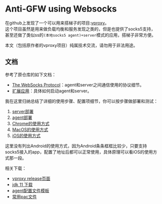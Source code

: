 # Anti-GFW using Websocks

在github上发现了一个可以用来搭梯子的项目:[vproxy](https://github.com/wkgcass/vproxy)。  
这个项目虽然是用来做负载均衡和服务发现之类的，但是也提供了socks5支持，甚至还做了类似ss的`(本地socks5 agent)+server`模式的应用，搭梯子非常方便。

本文（包括原作者的vproxy项目）纯属技术交流，请勿用于非法用途。

## 文档

参考了原仓库的如下文档：

* [The WebSocks Protocol](https://github.com/wkgcass/vproxy/blob/master/doc/websocks.md)：agent和server之间通信使用的协议细节。
* [扩展应用](https://github.com/wkgcass/vproxy/blob/master/doc_zh/extended-app.md)：具体如何启动agent和server。

我在这里归纳总结了详细的使用步骤、配置项细节，你可以按步骤做部署和测试：

1. [server部署](https://github.com/asdltqlawsl/anti-gfw-websocks-doc/blob/master/docs/server%E9%83%A8%E7%BD%B2.md)
2. [agent部署](https://github.com/asdltqlawsl/anti-gfw-websocks-doc/blob/master/docs/agent%E9%83%A8%E7%BD%B2.md)
3. [Chrome的使用方式](https://github.com/asdltqlawsl/anti-gfw-websocks-doc/blob/master/docs/Chrome%E7%9A%84%E4%BD%BF%E7%94%A8%E6%96%B9%E5%BC%8F.md)
4. [MacOS的使用方式](https://github.com/asdltqlawsl/anti-gfw-websocks-doc/blob/master/docs/MacOS%E7%9A%84%E4%BD%BF%E7%94%A8%E6%96%B9%E5%BC%8F.md)
5. [iOS的使用方式](https://github.com/asdltqlawsl/anti-gfw-websocks-doc/blob/master/docs/iOS%E7%9A%84%E4%BD%BF%E7%94%A8%E6%96%B9%E5%BC%8F.md)

这里没有列出Android的使用方式，因为Android条条框框比较少，只要支持socks5接入的app，配置了地址后都可以正常使用，具体原理可以看iOS的使用方式那一段。

相关下载：

* [vproxy release页面](https://github.com/wkgcass/vproxy/releases)
* [jdk 11 下载](https://jdk.java.net/11/)
* [agent配置文件模板](https://raw.githubusercontent.com/wkgcass/vproxy/master/src/test/resources/websocks-agent-example.conf)
* [常用pac文件](https://raw.githubusercontent.com/petronny/gfwlist2pac/master/gfwlist.pac)

